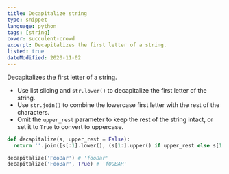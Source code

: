 ```yaml
---
title: Decapitalize string
type: snippet
language: python
tags: [string]
cover: succulent-crowd
excerpt: Decapitalizes the first letter of a string.
listed: true
dateModified: 2020-11-02
---
```


Decapitalizes the first letter of a string.

- Use list slicing and `str.lower()` to decapitalize the first letter of the string.
- Use `str.join()` to combine the lowercase first letter with the rest of the characters.
- Omit the `upper_rest` parameter to keep the rest of the string intact, or set it to `True` to convert to uppercase.

```py
def decapitalize(s, upper_rest = False):
  return ''.join([s[:1].lower(), (s[1:].upper() if upper_rest else s[1:])])

decapitalize('FooBar') # 'fooBar'
decapitalize('FooBar', True) # 'fOOBAR'
```
